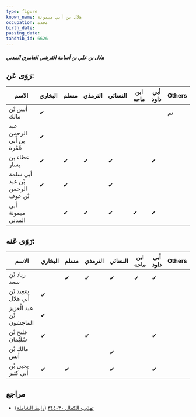 ```yaml
---
type: figure
known_name: هلال بن أبي ميمونة
occupation: محدث
birth_date:
passing_date:
tahdhib_id: 6626
---
```

##### هلال بن علي بن أسامة القرشي العامري المدني

## رَوَى عَن:
| الاسم                           | البخاري | مسلم | الترمذي | النسائي | ابن ماجه | أبي داود | Others |
| ------------------------------- | ------- | ---- | ------- | ------- | -------- | -------- | ------ |
| أنس بْن مالك                    | ✔       |      |         |         |          |          | تم     |
| عبد الرحمن بن أَبي عَمْرة       | ✔       |      |         |         |          |          |        |
| عطاء بن يسار                    | ✔       | ✔    | ✔       | ✔       |          | ✔        |        |
| أبي سلمة بْن عبد الرحمن بْن عوف | ✔       | ✔    |         | ✔       |          |          |        |
| أبي ميمونة المدني               |         | ✔    | ✔       | ✔       | ✔        | ✔        |        |
## رَوَى عَنه:
| الاسم                      | البخاري | مسلم | الترمذي | النسائي | ابن ماجه | أبي داود | Others |
| -------------------------- | ------- | ---- | ------- | ------- | -------- | -------- | ------ |
| زياد بْن سعد               |         | ✔    | ✔       | ✔       | ✔        | ✔        |        |
| سَعِيد بْن أَبي هلال       | ✔       |      |         |         |          |          |        |
| عبد الْعَزِيز بْن الماجشون | ✔       |      |         |         |          |          |        |
| فليح بْن سُلَيْمان         | ✔       |      | ✔       |         |          | ✔        |        |
| مالك بْن أنس               |         |      |         | ✔       |          |          |        |
| يحيى بْن أَبي كثير         | ✔       | ✔    |         | ✔       |          | ✔        |        |
## مراجع
- [تهذيب الكمال ٣٠-٣٤٤](obsidian://open?vault=Tahdhib-al-Kamal&file=Figures/٦٦٢٦-هلال%20بن%20علي%20بن%20أسامة%20القرشي%20العامري%20المدني) ([رابط الشاملة](https://shamela.ws/book/3722/16410))
